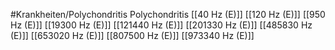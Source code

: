 #Krankheiten/Polychondritis
Polychondritis
[[40 Hz (E)]]
[[120 Hz (E)]]
[[950 Hz (E)]]
[[19300 Hz (E)]]
[[121440 Hz (E)]]
[[201330 Hz (E)]]
[[485830 Hz (E)]]
[[653020 Hz (E)]]
[[807500 Hz (E)]]
[[973340 Hz (E)]]